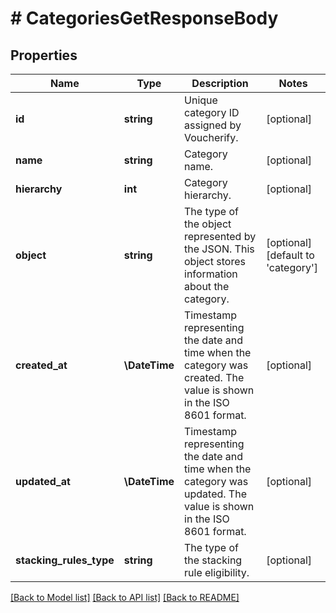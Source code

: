 # # CategoriesGetResponseBody

## Properties

Name | Type | Description | Notes
------------ | ------------- | ------------- | -------------
**id** | **string** | Unique category ID assigned by Voucherify. | [optional]
**name** | **string** | Category name. | [optional]
**hierarchy** | **int** | Category hierarchy. | [optional]
**object** | **string** | The type of the object represented by the JSON. This object stores information about the category. | [optional] [default to 'category']
**created_at** | **\DateTime** | Timestamp representing the date and time when the category was created. The value is shown in the ISO 8601 format. | [optional]
**updated_at** | **\DateTime** | Timestamp representing the date and time when the category was updated. The value is shown in the ISO 8601 format. | [optional]
**stacking_rules_type** | **string** | The type of the stacking rule eligibility. | [optional]

[[Back to Model list]](../../README.md#models) [[Back to API list]](../../README.md#endpoints) [[Back to README]](../../README.md)
